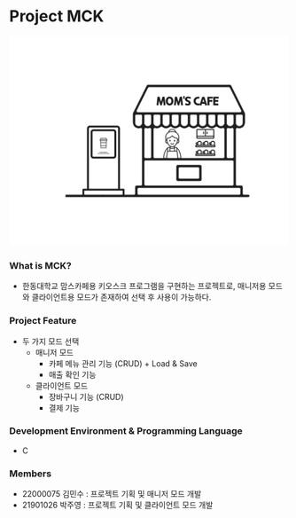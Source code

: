 Project MCK
============
<img src="./cafe.png" width="800px" alt="cafe"></img><br/>

### What is MCK?
- 한동대학교 맘스카페용 키오스크 프로그램을 구현하는 프로젝트로, 매니저용 모드와 클라이언트용 모드가 존재하여 선택 후 사용이 가능하다.


### Project Feature
- 두 가지 모드 선택
  - 매니저 모드
    - 카페 메뉴 관리 기능 (CRUD) + Load & Save
    - 매출 확인 기능
  - 클라이언트 모드
    - 장바구니 기능 (CRUD)
    - 결제 기능


### Development Environment & Programming Language
- C 

### Members
- 22000075 김민수 : 프로젝트 기획 및 매니저 모드 개발 
- 21901026 박주영 : 프로젝트 기획 및 클라이언트 모드 개발

